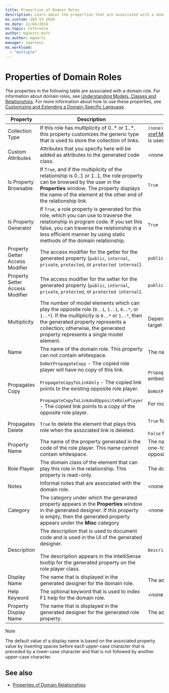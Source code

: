 ```yaml
---
title: Properties of Domain Roles
description: Learn about the properties that are associated with a domain role, like Collection Type, Custome Attributes, and Is Property Browsable.
ms.custom: SEO-VS-2020
ms.date: 11/04/2016
ms.topic: reference
author: mgoertz-msft
ms.author: mgoertz
manager: jmartens
ms.workload:
  - "multiple"
---
```

# Properties of Domain Roles
The properties in the following table are associated with a domain role. For information about domain roles, see [Understanding Models, Classes and Relationships](../modeling/understanding-models-classes-and-relationships.md). For more information about how to use these properties, see [Customizing and Extending a Domain-Specific Language](../modeling/customizing-and-extending-a-domain-specific-language.md).

|Property|Description|Default|
|-|-|-|
|Collection Type|If this role has multiplicity of 0..* or 1..\*, this property customizes the generic type that is used to store the collection of links.|`(none)` - <xref:Microsoft.VisualStudio.Modeling.LinkedElementCollection%601> is used|
|Custom Attributes|Attributes that you specify here will be added as attributes to the generated code class.|<none\>|
|Is Property Browsable|If `True`, and if the multiplicity of the relationship is 0..1 or 1..1, the role property can be browsed by the user in the **Properties** window. The property displays the name of the element at the other end of the relationship link.|`True`|
|Is Property Generator|If `True`, a role property is generated for this role, which you can use to traverse the relationship in program code. If you set this false, you can traverse the relationship in a less efficient manner by using static methods of the domain relationship.|`True`|
|Property Getter Access Modifier|The access modifier for the getter for the generated property (`public`, `internal`, `private`, `protected`, or `protected internal`).|`public`|
|Property Setter Access Modifier|The access modifier for the setter for the generated property (`public`, `internal`, `private`, `protected`, or `protected internal`).|`public`|
|Multiplicity|The number of model elements which can play the opposite role (`0..1`, `1..1`, `0..*`, or `1..*`). If the multiplicity is `0..*` or `1..*`, then the generated property represents a collection; otherwise, the generated property represents a single model element.|Depends on the relationship type and whether this is the source or target role in the relationship.|
|Name|The name of the domain role. This property can not contain whitespace.|The name of the domain class of the role player for this role.|
|Propagates Copy|`DoNotPropagateCopy` - The copied role player will have no copy of this link.<br /><br /> `PropagateCopyToLinkOnly` - The copied link points to the existing opposite role player.<br /><br /> `PropagateCopyToLinkAndOppositeRolePlayer` - The copied link points to a copy of the opposite role player.|`PropagateCopyToLinkAndOppositeRolePlayer` for the source roles of embeddings.<br /><br /> `DoNotPropagateCopy` for other roles.<br /><br /> For more information, see [Customizing Copy Behavior](../modeling/customizing-copy-behavior.md)|
|Propagates Delete|`True` to delete the element that plays this role when the associated link is deleted.|`True` for the target of an embedding role.<br /><br /> `False` for other roles.|
|Property Name|The name of the property generated in the code of the role player. This name cannot contain whitespace.|The name of the opposite role if this role has a zero-to-one or a one-to-one multiplicity; otherwise, the pluralized name of the opposite role.|
|Role Player|The domain class of the element that can play this role in the relationship. This property is read-only.|The domain class of the role player for this role.|
|Notes|Informal notes that are associated with the domain role.|<none\>|
|Category|The category under which the generated property appears in the **Properties** window in the generated designer. If this property is empty, then the generated property appears under the **Misc** category|<none\>|
|Description|The description that is used to document code and is used in the UI of the generated designer.<br /><br /> The description appears in the IntelliSense tooltip for the generated property on the role player class.|`Description for` *the full name of the role*|
|Display Name|The name that is displayed in the generated designer for the domain role.|The adjusted value of the Name property.|
|Help Keyword|The optional keyword that is used to index F1 help for the domain role.|\<none>|
|Property Display Name|The name that is displayed in the generated designer for the generated role property.|The adjusted value of the Property Name property.|

> [!NOTE]
> The default value of a display name is based on the associated property value by inserting spaces before each upper-case character that is preceded by a lower-case character and that is not followed by another upper-case character.

## See also

- [Properties of Domain Relationships](../modeling/properties-of-domain-relationships.md)